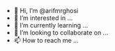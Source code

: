 - 👋 Hi, I’m @arifmrghosi
- 👀 I’m interested in ...
- 🌱 I’m currently learning ...
- 💞️ I’m looking to collaborate on ...
- 📫 How to reach me ...

<!---
arifmrghosi/arifmrghosi is a ✨ special ✨ repository because its `README.md` (this file) appears on your GitHub profile.
You can click the Preview link to take a look at your changes.
--->
